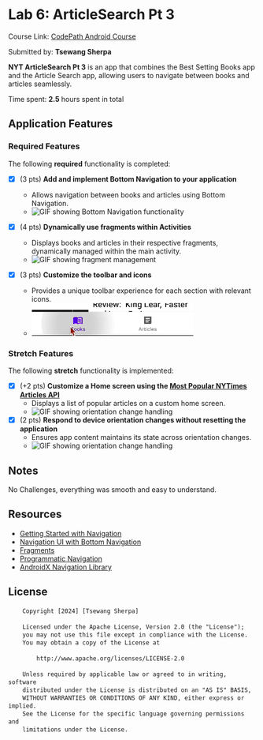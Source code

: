 # Lab 6: ArticleSearch Pt 3

Course Link: [CodePath Android Course](https://courses.codepath.org/courses/and102/unit/6)

Submitted by: **Tsewang Sherpa** <!-- Replace 'Your Name Here' with your actual name -->

**NYT ArticleSearch Pt 3** is an app that combines the Best Setting Books app and the Article Search app, allowing users to navigate between books and articles seamlessly.

Time spent: **2.5** hours spent in total <!-- Replace 'X' with the number of hours you spent on this project -->

## Application Features

### Required Features

The following **required** functionality is completed:

- [X] (3 pts) **Add and implement Bottom Navigation to your application**
    - Allows navigation between books and articles using Bottom Navigation.
    - ![GIF showing Bottom Navigation functionality](./First.gif) 

- [X] (4 pts) **Dynamically use fragments within Activities**
    - Displays books and articles in their respective fragments, dynamically managed within the main activity.
    - ![GIF showing fragment management](./First.gif) 

- [X] (3 pts) **Customize the toolbar and icons**
    - Provides a unique toolbar experience for each section with relevant icons.
    - ![GIF showing toolbar customization](./GIF3.gif) 

### Stretch Features

The following **stretch** functionality is implemented:

- [X] (+2 pts) **Customize a Home screen using the [Most Popular NYTimes Articles API](https://developer.nytimes.com/docs/most-popular-product/1/overview)**
    - Displays a list of popular articles on a custom home screen.
    - ![GIF showing orientation change handling](./HomeScreen.gif)
- [X] (2 pts) **Respond to device orientation changes without resetting the application**
    - Ensures app content maintains its state across orientation changes.
    - ![GIF showing orientation change handling](./Orientation.gif) 

## Notes

No Challenges, everything was smooth and easy to understand. 

## Resources

- [Getting Started with Navigation](https://developer.android.com/guide/navigation/navigation-getting-started)
- [Navigation UI with Bottom Navigation](https://developer.android.com/guide/navigation/navigation-ui)
- [Fragments](https://developer.android.com/guide/fragments)
- [Programmatic Navigation](https://developer.android.com/guide/navigation/navigation-programmatic)
- [AndroidX Navigation Library](https://developer.android.com/jetpack/androidx/releases/navigation)

## License

```plaintext
    Copyright [2024] [Tsewang Sherpa]

    Licensed under the Apache License, Version 2.0 (the "License");
    you may not use this file except in compliance with the License.
    You may obtain a copy of the License at

        http://www.apache.org/licenses/LICENSE-2.0

    Unless required by applicable law or agreed to in writing, software
    distributed under the License is distributed on an "AS IS" BASIS,
    WITHOUT WARRANTIES OR CONDITIONS OF ANY KIND, either express or implied.
    See the License for the specific language governing permissions and
    limitations under the License.
